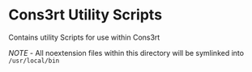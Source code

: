 # Cons3rt Utility Scripts

Contains utility Scripts for use within Cons3rt

*NOTE* - All noextension files within this directory will be symlinked into `/usr/local/bin`
